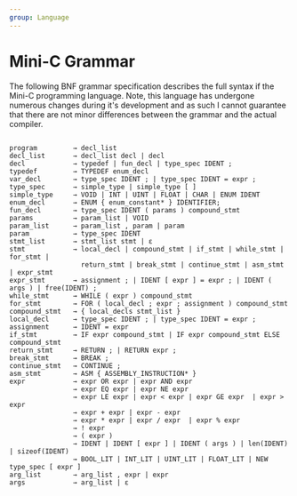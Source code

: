 ```yaml
---
group: Language
---
```

# Mini-C Grammar
The following BNF grammar specification describes the full syntax if the Mini-C programming language. Note, this language has undergone numerous changes during it's development and as such I cannot guarantee that there are not minor differences between the grammar and the actual compiler. 

<pre>
<code>
program			→ decl_list
decl_list		→ decl_list decl | decl
decl			→ typedef | fun_decl | type_spec IDENT ; 
typedef         → TYPEDEF enum_decl
var_decl		→ type_spec IDENT ; | type_spec IDENT = expr ;
type_spec		→ simple_type | simple_type [ ]
simple_type     → VOID | INT | UINT | FLOAT | CHAR | ENUM IDENT
enum_decl       → ENUM { enum_constant* } IDENTIFIER;
fun_decl		→ type_spec IDENT ( params ) compound_stmt
params			→ param_list | VOID
param_list		→ param_list , param | param
param			→ type_spec IDENT 
stmt_list		→ stmt_list stmt | ε
stmt			→ local_decl | compound_stmt | if_stmt | while_stmt | for_stmt |
				  return_stmt | break_stmt | continue_stmt | asm_stmt | expr_stmt
expr_stmt		→ assignment ; | IDENT [ expr ] = expr ; | IDENT ( args ) | free(IDENT) ;
while_stmt		→ WHILE ( expr ) compound_stmt
for_stmt        → FOR ( local_decl ; expr ; assignment ) compound_stmt
compound_stmt	→ { local_decls stmt_list }
local_decl		→ type_spec IDENT ; | type_spec IDENT = expr ;
assignment      → IDENT = expr
if_stmt			→ IF expr compound_stmt | IF expr compound_stmt ELSE compound_stmt 
return_stmt		→ RETURN ; | RETURN expr ;
break_stmt	    → BREAK ;
continue_stmt   → CONTINUE ;
asm_stmt        → ASM { ASSEMBLY_INSTRUCTION* }
expr			→ expr OR expr | expr AND expr
				→ expr EQ expr | expr NE expr 
				→ expr LE expr | expr < expr | expr GE expr  | expr > expr
				→ expr + expr | expr - expr 
				→ expr * expr | expr / expr  | expr % expr
				→ ! expr
				→ ( expr )
				→ IDENT | IDENT [ expr ] | IDENT ( args ) | len(IDENT) | sizeof(IDENT)
				→ BOOL_LIT | INT_LIT | UINT_LIT | FLOAT_LIT | NEW type_spec [ expr ]
arg_list		→ arg_list , expr | expr
args			→ arg_list | ε
</code>
</pre>